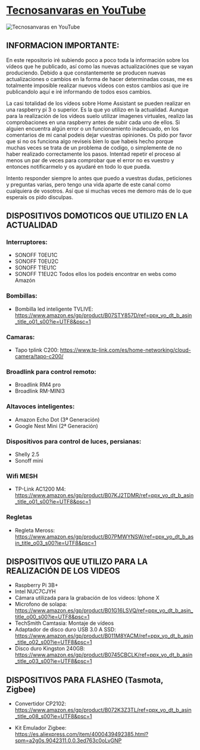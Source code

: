 [Tecnosanvaras en YouTube][1]
===
![Tecnosanvaras en YouTube](https://github.com/tecnosanvaras/Videos/blob/main/cabecera/CABECERA.jpg)

## INFORMACION IMPORTANTE:

En este repositorio iré subiendo poco a poco toda la información sobre los vídeos que he publicado, así como las nuevas actualizaciónes que se vayan produciendo. Debido a que constantemente se producen nuevas actualizaciones o cambios en la forma de hacer determinadas cosas, me es totalmente imposible realizar nuevos vídeos con estos cambios asi que ire publicandolo aquí e iré informando de todos esos cambios.

La casi totalidad de los vídeos sobre Home Assistant se pueden realizar en una raspberry pi 3 o superior. Es la que yo utilizo en la actualidad.
Aunque para la realización de los vídeos suelo utilizar imagenes virtuales, realizo las comprobaciones en una raspberry antes de subir cada uno de ellos. Si alguien encuentra algún error o un funcionamiento inadecuado, en los comentarios de mi canal podeis dejar vuestras opiniones.
Os pido por favor que si no os funciona algo reviseis bien lo que habeis hecho porque muchas veces se trata de un problema de codigo, o simplemente de no haber realizado correctamente los pasos. Intentad repetir el proceso al menos un par de veces para comprobar que el error no es vuestro y entonces notificarmelo y os ayudaré en todo lo que pueda.

Intento responder siempre lo antes que puedo a vuestras dudas, peticiones y preguntas varias, pero tengo una vida aparte de este canal como cualquiera de vosotros. Así que si muchas veces me demoro más de lo que esperais os pido disculpas.

## DISPOSITIVOS DOMOTICOS QUE UTILIZO EN LA ACTUALIDAD
### Interruptores:
 - SONOFF T0EU1C
 - SONOFF T0EU2C
 - SONOFF T1EU1C
 - SONOFF T1EU2C
 Todos ellos los podeis encontrar en webs como Amazón
 
 ### Bombillas:
 - Bombilla led inteligente TVLIVE: https://www.amazon.es/gp/product/B07STY857D/ref=ppx_yo_dt_b_asin_title_o01_s00?ie=UTF8&psc=1
 
 ### Camaras:
 - Tapo tplink C200: https://www.tp-link.com/es/home-networking/cloud-camera/tapo-c200/
 
 ### Broadlink para control remoto:
 - Broadlink RM4 pro
 - Broadlink RM-MINI3
 
 ### Altavoces inteligentes:
 - Amazon Echo Dot (3ª Generación)
 - Google Nest Mini (2ª Generación)
 
 ### Dispositivos para control de luces, persianas:
 - Shelly 2.5
 - Sonoff mini
 
 ### Wifi MESH
  - TP-Link AC1200 M4: https://www.amazon.es/gp/product/B07KJ2TDMR/ref=ppx_yo_dt_b_asin_title_o01_s00?ie=UTF8&psc=1
  
 ### Regletas
 - Regleta Meross: https://www.amazon.es/gp/product/B07PMWYNSW/ref=ppx_yo_dt_b_asin_title_o03_s00?ie=UTF8&psc=1

## DISPOSITIVOS QUE UTILIZO PARA LA REALIZACIÓN DE LOS VIDEOS
- Raspberry Pi 3B+
- Intel NUC7CJYH
- Cámara utilizada para la grabación de los videos: Iphone X
- Microfono de solapa: https://www.amazon.es/gp/product/B01G16LSVQ/ref=ppx_yo_dt_b_asin_title_o00_s00?ie=UTF8&psc=1
- TechSmith Camtasia: Montaje de vídeos
- Adaptador de disco duro USB 3.0 A SSD: https://www.amazon.es/gp/product/B011M8YACM/ref=ppx_yo_dt_b_asin_title_o02_s00?ie=UTF8&psc=1
- Disco duro Kingston 240GB: https://www.amazon.es/gp/product/B0745CBCLK/ref=ppx_yo_dt_b_asin_title_o03_s00?ie=UTF8&psc=1


## DISPOSITIVOS PARA FLASHEO (Tasmota, Zigbee)
- Convertidor CP2102: https://www.amazon.es/gp/product/B072K3Z3TL/ref=ppx_yo_dt_b_asin_title_o08_s00?ie=UTF8&psc=1
- Kit Emulador Zigbee: https://es.aliexpress.com/item/4000439492385.html?spm=a2g0s.9042311.0.0.3ed763c0oLvGNP



  [1]: https://www.youtube.com/channel/UCMddiVH-CzGZ97sVgZrKg6A
